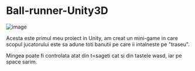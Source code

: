 # Ball-runner-Unity3D
![image](https://user-images.githubusercontent.com/61555060/168301826-9bec6c49-7cba-4584-b129-f3e48cb637bb.png)

Acesta este primul meu proiect in Unity, am creat un mini-game in care scopul jucatorului este sa adune toti banutii pe care ii intalneste pe "traseu".

Mingea poate fi controlata atat din t=sageti cat si din tastele wasd, iar pe space sarim.
